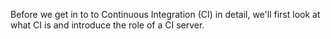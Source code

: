 Before we get in to to Continuous Integration (CI) in detail, we'll first look at what CI is and introduce the role of a CI server.
 